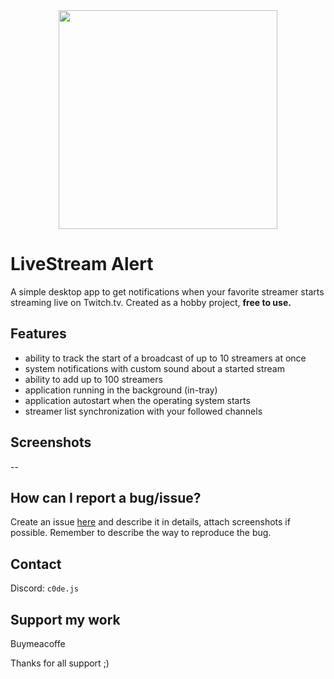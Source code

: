 
<div align="center">
  <img width="350" src="https://github.com/user-attachments/assets/40df4aae-4849-4899-953e-12eff85a9753" />
</div>

# LiveStream Alert
A simple desktop app to get notifications when your favorite streamer starts streaming live on Twitch.tv. Created as a hobby project, **free to use.**

## Features
- ability to track the start of a broadcast of up to 10 streamers at once
- system notifications with custom sound about a started stream
- ability to add up to 100 streamers
- application running in the background (in-tray)
- application autostart when the operating system starts
- streamer list synchronization with your followed channels

## Screenshots
--

## How can I report a bug/issue?
Create an issue [here](https://github.com/codenedd/livestream-alert/issues) and describe it in details, attach screenshots if possible. Remember to describe the way to reproduce the bug.

## Contact
Discord: `c0de.js`

## Support my work
Buymeacoffe

Thanks for all support ;)
